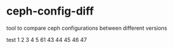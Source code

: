 # ceph-config-diff
tool to compare ceph configurations between different versions

test 1 2 3 4 5 61 43 44 45 46 47
